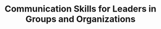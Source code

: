 ---
title: Communication Skills for Leaders in Groups and Organizations
number: OLEAD 464
academic-home: other
course-type: [Supporting]
description: This course is a survey of theory, research, and practice related to processes by which individuals in groups and organizations exercise influence, independently of whether or not they occupy positions of acknowledged leadership. During the course, you will become acquainted with a variety of perspectives on the study of leadership, research dealing with its functions, and practices that contribute to effective group and organizational performance.
bulletin-link: http://bulletins.psu.edu/undergrad/courses/i/ist/413
pathway-list: [Generalist, Video Production, Digital Design, Interactive Media Developer, Media for Civic Engagement]
---
